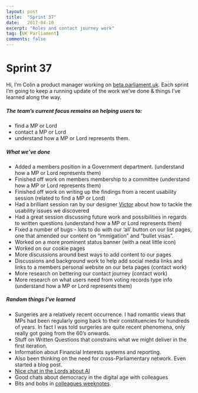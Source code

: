 ```yaml
---
layout: post
title:  "Sprint 37"
date:   2017-04-10
excerpt: "Roles and contact journey work"
tag: [UK Parliament]
comments: false
---
```


# Sprint 37
Hi, I’m Colin a product manager working on [beta.parliament.uk](https://beta.parliament.uk/). Each sprint I’m going to keep a running update of the work we’ve done & things I’ve learned along the way.

##### The team’s current focus remains on helping users to:
* find a MP or Lord
* contact a MP or Lord
* understand how a MP or Lord represents them.

##### What we’ve done
* Added a members position in a Government department. (understand how a MP or Lord represents them)
* Finished off work on members membership to a committee (understand how a MP or Lord represents them)
* Finished off work on writing up the findings from a recent usability session (related to find a MP or Lord)
* Had a brilliant session ran by our designer [Victor](https://twitter.com/_victorhwang) about how to tackle the usability issues we discovered
* Had a great session discussing future work and possibilities in regards to written questions (understand how a MP or Lord represents them)
* Fixed a number of bugs - lots to do with our ‘all’ button on our list pages, one that amended our content on “immigation” and “bullet visas”.
* Worked on a more prominent status banner (with a neat little icon)
* Worked on our cookie pages
* More discussions around best ways to add content to our pages
* Discussions and background work to help add social media links and links to a members personal website on our beta pages (contact work)
* More research on bettering our contact journey (contact work)
* More research on what users need from voting records type info (understand how a MP or Lord represents them)

##### Random things I’ve learned
* Surgeries are a relatively recent occurrence. I had romantic views that MPs had been regularly going back to their constituencies for hundreds of years. In fact I was told surgeries are quite recent phenomena, only really got going from the 60’s onwards.
* Stuff on Written Questions that constrains what we might deliver in the first iteration.
* Information about Financial Interests systems and reporting.
* Also been thinking on the need for cross-Parliamentary network. Even started a blog post.
* [Nice chat in the Lords about AI](https://www.parliament.uk/business/committees/committees-a-z/lords-select/ai-committee/news-parliament-2017/first-evidence-session/)
* Good chats about democracy in the digital age with colleagues
* Bits and bobs in [colleagues weeknotes](https://ukparliament.github.io/weeknotes.data-search/).
